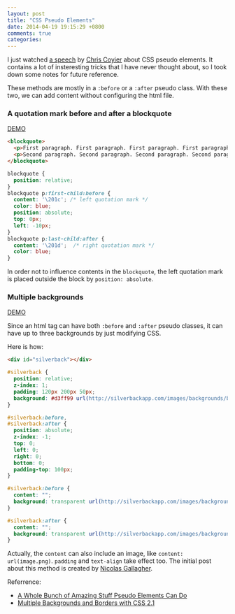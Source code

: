 ```yaml
---
layout: post
title: "CSS Pseudo Elements"
date: 2014-04-19 19:15:29 +0800
comments: true
categories: 
---
```


I just watched [a speech][1] by [Chris Coyier][2] about CSS pseudo elements. It contains a lot of insteresting tricks that I have never thought about, so I took down some notes for future reference.

These methods are mostly in a `:before` or a `:after` pseudo class. With these two, we can add content without configuring the html file.

### A quotation mark before and after a blockquote
[DEMO][3]

```html
<blockquote>
  <p>First paragraph. First paragraph. First paragraph. First paragraph. First paragraph. First paragraph. First paragraph. </p>
  <p>Second paragraph. Second paragraph. Second paragraph. Second paragraph. Second paragraph. Second paragraph.</p>
</blockquote>
```

```css
blockquote {
  position: relative;
}
blockquote p:first-child:before {
  content: '\201c'; /* left quotation mark */
  color: blue;
  position: absolute;
  top: 0px;
  left: -10px;
}
blockquote p:last-child:after {
  content: '\201d';  /* right quotation mark */
  color: blue;
}
```

In order not to influence contents in the `blockquote`, the left quotation mark is placed outside the block by `position: absolute`.

### Multiple backgrounds
[DEMO][4]

Since an html tag can have both `:before` and `:after` pseudo classes, it can have up to three backgrounds by just modifying CSS.

Here is how:

```html
<div id="silverback"></div>
```

```css
#silverback {
  position: relative;
  z-index: 1;
  padding: 120px 200px 50px;
  background: #d3ff99 url(http://silverbackapp.com/images/backgrounds/body.gif) 110% 0 repeat-x;
}

#silverback:before,
#silverback:after {
  position: absolute;
  z-index: -1;
  top: 0;
  left: 0;
  right: 0;
  bottom: 0;
  padding-top: 100px;
}

#silverback:before {
  content: "";
  background: transparent url(http://silverbackapp.com/images/backgrounds/vines-mid.png) 300% 0 repeat-x;
}

#silverback:after {
  content: "";
  background: transparent url(http://silverbackapp.com/images/backgrounds/vines-front.png) 70% 0 repeat-x;
}
```

Actually, the `content` can also include an image, like `content: url(image.png)`.
`padding` and `text-align` take effect too. The initial post about this method is created by [Nicolas Gallagher][5].

Referrence: 
 - [A Whole Bunch of Amazing Stuff Pseudo Elements Can Do][6]
 - [Multiple Backgrounds and Borders with CSS 2.1][7]

[1]: http://wordpress.tv/2011/09/09/chris-coyier-css-pseudo-elements-for-fun-and-profit/
[2]: http://chriscoyier.net/‎
[3]: http://jsbin.com/camor/1/edit
[4]: http://jsbin.com/bakif/2/edit
[5]: http://nicolasgallagher.com/
[6]: http://css-tricks.com/pseudo-element-roundup/
[7]: http://nicolasgallagher.com/multiple-backgrounds-and-borders-with-css2/
